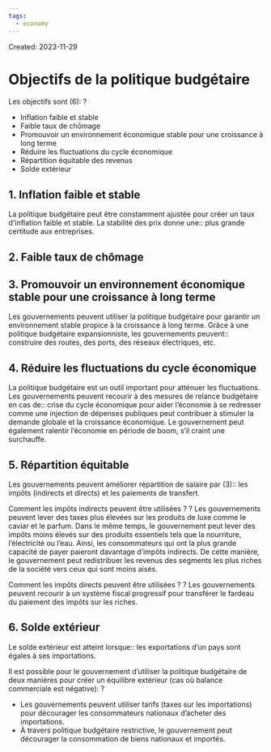 ```yaml
---
tags:
  - economy
---
```

Created: 2023-11-29

# Objectifs de la politique budgétaire

Les objectifs sont (6):
?
- Inflation faible et stable
- Faible taux de chômage
- Promouvoir un environnement économique stable pour une croissance à long terme
- Réduire les fluctuations du cycle économique
- Répartition équitable des revenus
- Solde extérieur
<!--SR:!2024-01-31,12,206-->

## 1. Inflation faible et stable
La politique budgétaire peut être constamment ajustée pour créer un taux d'inflation faible et stable. La stabilité des prix donne une:: plus grande certitude aux entreprises.
<!--SR:!2024-04-02,70,230-->

## 2. Faible taux de chômage

## 3. Promouvoir un environnement économique stable pour une croissance à long terme
Les gouvernements peuvent utiliser la politique budgétaire pour garantir un environnement stable propice à la croissance à long terme. Grâce à une politique budgétaire expansionniste, les gouvernements peuvent:: construire des routes, des ports, des réseaux électriques, etc.
<!--SR:!2024-01-25,26,206-->

## 4. Réduire les fluctuations du cycle économique
La politique budgétaire est un outil important pour atténuer les fluctuations. Les gouvernements peuvent recourir à des mesures de relance budgétaire en cas de:: crise du cycle économique pour aider l’économie à se redresser comme une injection de dépenses publiques peut contribuer à stimuler la demande globale et la croissance économique. Le gouvernement peut également ralentir l’économie en période de boom, s’il craint une surchauffe.
<!--SR:!2024-01-27,34,230-->

## 5. Répartition équitable
Les gouvernements peuvent améliorer répartition de salaire par (3):: les impôts (indirects et directs) et les paiements de transfert.
<!--SR:!2024-02-09,17,166-->

Comment les impôts indirects peuvent être utilisées ?
?
Les gouvernements peuvent lever des taxes plus élevées sur les produits de luxe comme le caviar et le parfum. Dans le même temps, le gouvernement peut lever des impôts moins élevés sur des produits essentiels tels que la nourriture, l’électricité ou l’eau. Ainsi, les consommateurs qui ont la plus grande capacité de payer paieront davantage d’impôts indirects. De cette manière, le gouvernement peut redistribuer les revenus des segments les plus riches de la société vers ceux qui sont moins aisés.
<!--SR:!2024-04-01,73,246-->

Comment les impôts directs peuvent être utilisées ?
?
Les gouvernements peuvent recourir à un système fiscal progressif pour transférer le fardeau du paiement des impôts sur les riches.
<!--SR:!2024-02-08,16,226-->


## 6. Solde extérieur
Le solde extérieur est atteint lorsque:: les exportations d’un pays sont égales à ses importations.
<!--SR:!2024-03-23,68,246-->

Il est possible pour le gouvernement d’utiliser la politique budgétaire de deux manières pour créer un équilibre extérieur (cas où balance commerciale est négative):
?
- Les gouvernements peuvent utiliser tarifs (taxes sur les importations) pour décourager les consommateurs nationaux d’acheter des importations.
- À travers politique budgétaire restrictive, le gouvernement peut décourager la consommation de biens nationaux et importés.
<!--SR:!2024-01-28,25,206-->

